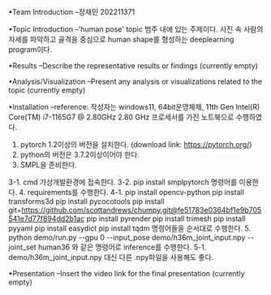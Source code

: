 •Team Introduction
  –정재민 202211371
  
•Topic Introduction
  –'human pose' topic 범주 내에 있는 주제이다. 사진 속 사람의 자세를 파악하고 골격을 중심으로 human shape를 형성하는 deeplearning program이다.
  
•Results
  –Describe the representative results or findings (currently empty)

•Analysis/Visualization
  –Present any analysis or visualizations related to the topic (currently empty)

•Installation
  –reference: 작성자는 windows11, 64bit운영체제, 11th Gen Intel(R) Core(TM) i7-1165G7 @ 2.80GHz 2.80 GHz 프로세서를 가진 노트북으로 수행하였다.  
  1. pytorch 1.2이상의 버전을 설치한다. (download link: https://pytorch.org/)
  2. python의 버전은 3.7.2이상이어야 한다.
  3. SMPL을 준비한다.
  
  3-1. cmd 가상개발환경에 접속한다.
  3-2. pip install smplpytorch 명령어를 이용한다.
  4. requirements를 수행한다.
  4-1. pip install opencv-python
       pip install transforms3d
       pip install pycocotools
       pip install git+https://github.com/scottandrews/chumpy.git@fe51783e0364bf1e9b705541e7d77f894dd2b1ac
       pip install pyrender
       pip install trimesh
       pip install pyyaml
       pip install easydict
       pip install tqdm 
       명령어들을 순서대로 수행한다.
  5. python demo/run.py --gpu 0 --input_pose demo/h36m_joint_input.npy --joint_set human36 와 같은 명령어로 inference를 수행한다.
  5-1. demo/h36m_joint_input.npy 대신 다른 .npy파일을 사용해도 좋다.

•Presentation
  –Insert the video link for the final presentation (currently empty)
